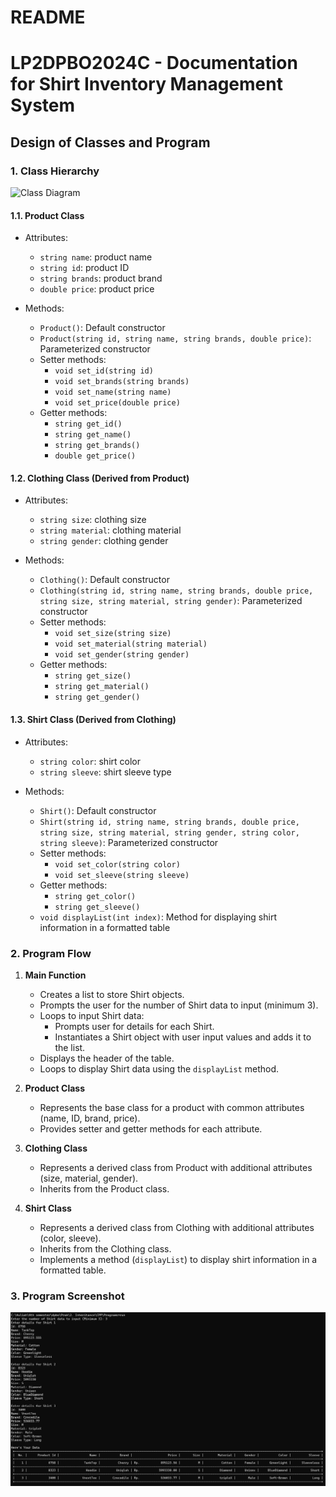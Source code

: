 # README 
# LP2DPBO2024C - Documentation for Shirt Inventory Management System

## Design of Classes and Program

### 1. Class Hierarchy
![Class Diagram](https://drive.google.com/uc?id=1-yJt5-yTmvZBkm4vE3N9149RdWbcOMwl)

#### 1.1. Product Class

- Attributes:
  - `string name`: product name
  - `string id`: product ID
  - `string brands`: product brand
  - `double price`: product price

- Methods:
  - `Product()`: Default constructor
  - `Product(string id, string name, string brands, double price)`: Parameterized constructor
  - Setter methods:
    - `void set_id(string id)`
    - `void set_brands(string brands)`
    - `void set_name(string name)`
    - `void set_price(double price)`
  - Getter methods:
    - `string get_id()`
    - `string get_name()`
    - `string get_brands()`
    - `double get_price()`

#### 1.2. Clothing Class (Derived from Product)

- Attributes:
  - `string size`: clothing size
  - `string material`: clothing material
  - `string gender`: clothing gender

- Methods:
  - `Clothing()`: Default constructor
  - `Clothing(string id, string name, string brands, double price, string size, string material, string gender)`: Parameterized constructor
  - Setter methods:
    - `void set_size(string size)`
    - `void set_material(string material)`
    - `void set_gender(string gender)`
  - Getter methods:
    - `string get_size()`
    - `string get_material()`
    - `string get_gender()`

#### 1.3. Shirt Class (Derived from Clothing)

- Attributes:
  - `string color`: shirt color
  - `string sleeve`: shirt sleeve type

- Methods:
  - `Shirt()`: Default constructor
  - `Shirt(string id, string name, string brands, double price, string size, string material, string gender, string color, string sleeve)`: Parameterized constructor
  - Setter methods:
    - `void set_color(string color)`
    - `void set_sleeve(string sleeve)`
  - Getter methods:
    - `string get_color()`
    - `string get_sleeve()`
  - `void displayList(int index)`: Method for displaying shirt information in a formatted table

### 2. Program Flow

1. **Main Function**
   - Creates a list to store Shirt objects.
   - Prompts the user for the number of Shirt data to input (minimum 3).
   - Loops to input Shirt data:
     - Prompts user for details for each Shirt.
     - Instantiates a Shirt object with user input values and adds it to the list.
   - Displays the header of the table.
   - Loops to display Shirt data using the `displayList` method.

2. **Product Class**
   - Represents the base class for a product with common attributes (name, ID, brand, price).
   - Provides setter and getter methods for each attribute.

3. **Clothing Class**
   - Represents a derived class from Product with additional attributes (size, material, gender).
   - Inherits from the Product class.

4. **Shirt Class**
   - Represents a derived class from Clothing with additional attributes (color, sleeve).
   - Inherits from the Clothing class.
   - Implements a method (`displayList`) to display shirt information in a formatted table.

### 3. Program Screenshot

![Php Screenshot](https://github.com/fridzfth/LP2DPBO2024C2/blob/99260b01a7919022a99168a2d44132e98d25e453/CPP/Screenshots/cpp%20scrsht.png)

